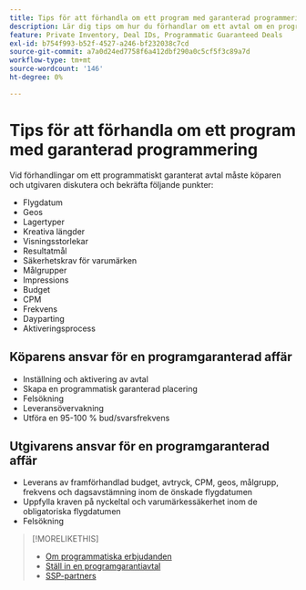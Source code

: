 ```yaml
---
title: Tips för att förhandla om ett program med garanterad programmering
description: Lär dig tips om hur du förhandlar om ett avtal om en programmatisk garanti (PG) och listor över köparens och utgivarens ansvar.
feature: Private Inventory, Deal IDs, Programmatic Guaranteed Deals
exl-id: b754f993-b52f-4527-a246-bf232038c7cd
source-git-commit: a7a0d24ed7758f6a412dbf290a0c5cf5f3c89a7d
workflow-type: tm+mt
source-wordcount: '146'
ht-degree: 0%

---
```


# Tips för att förhandla om ett program med garanterad programmering

Vid förhandlingar om ett programmatiskt garanterat avtal måste köparen och utgivaren diskutera och bekräfta följande punkter:

* Flygdatum
* Geos
* Lagertyper
* Kreativa längder
* Visningsstorlekar
* Resultatmål
* Säkerhetskrav för varumärken
* Målgrupper
* Impressions
* Budget
* CPM
* Frekvens
* Dayparting
* Aktiveringsprocess

## Köparens ansvar för en programgaranterad affär

* Inställning och aktivering av avtal
* Skapa en programmatisk garanterad placering
* Felsökning
* Leveransövervakning
* Utföra en 95-100 % bud/svarsfrekvens

## Utgivarens ansvar för en programgaranterad affär

* Leverans av framförhandlad budget, avtryck, CPM, geos, målgrupp, frekvens och dagsavstämning inom de önskade flygdatumen
* Uppfylla kraven på nyckeltal och varumärkessäkerhet inom de obligatoriska flygdatumen
* Felsökning

>[!MORELIKETHIS]
>
>* [Om programmatiska erbjudanden](programmatic-guaranteed-about.md)
>* [Ställ in en programgarantiavtal](programmatic-guaranteed-set-up.md)
>* [SSP-partners](ssp-partners.md)

